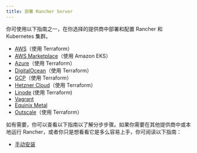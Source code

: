 ```yaml
---
title: 部署 Rancher Server
---
```


<head>
  <link rel="canonical" href="https://ranchermanager.docs.rancher.com/zh/getting-started/quick-start-guides/deploy-rancher-manager"/>
</head>

你可使用以下指南之一，在你选择的提供商中部署和配置 Rancher 和 Kubernetes 集群。

- [AWS](aws.md)（使用 Terraform）
- [AWS Marketplace](aws-marketplace.md)（使用 Amazon EKS）
- [Azure](azure.md)（使用 Terraform）
- [DigitalOcean](digitalocean.md)（使用 Terraform）
- [GCP](gcp.md)（使用 Terraform）
- [Hetzner Cloud](hetzner-cloud.md)（使用 Terraform）
- [Linode](linode.md) (使用 Terraform)
- [Vagrant](vagrant.md)
- [Equinix Metal](equinix-metal.md)
- [Outscale](outscale-qs.md)（使用 Terraform）

如有需要，你可以查看以下指南以了解分步步骤。如果你需要在其他提供商中或本地运行 Rancher，或者你只是想看看它是多么容易上手，你可阅读以下指南：

- [手动安装](helm-cli.md)
